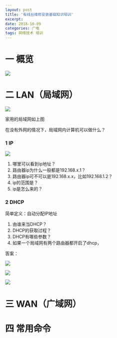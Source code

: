 ```yaml
---
layout: post
title: '有线台维修安装基础知识培训'
excerpt:
date: 2018-10-09
categories: 广电
tags: 网络技术 培训
---
```




 

# 一 概览

![](http://p94dvrayw.bkt.clouddn.com/18-10-9/13633499.jpg)



# 二 LAN（局域网）

![](http://p94dvrayw.bkt.clouddn.com/18-10-9/11575745.jpg)

家用的局域网如上图

在没有外网的情况下，局域网内计算机可以做什么？





### 1 IP

![](http://p94dvrayw.bkt.clouddn.com/18-10-9/90552475.jpg)

1. 哪里可以看到ip地址？
2. 路由器ip为什么一般都是192.168.x.1？
3. 路由器ip可不可以是192.168.x.x，比如192.168.1.2？
4. ip的范围是？
5. ip是怎么来的？

### 2 DHCP

简单定义：自动分配IP地址



1. 由谁来当DHCP？
2. DHCP的获取过程？
3. DHCP有哪些参数？
4. 如果一个局域网有两个路由器都开启了dhcp，



答案：

![](http://p94dvrayw.bkt.clouddn.com/18-10-9/17725293.jpg)



![](http://p94dvrayw.bkt.clouddn.com/18-10-9/37327914.jpg)



![](http://p94dvrayw.bkt.clouddn.com/18-10-9/32090857.jpg)

# 三 WAN（广域网）









# 四 常用命令
